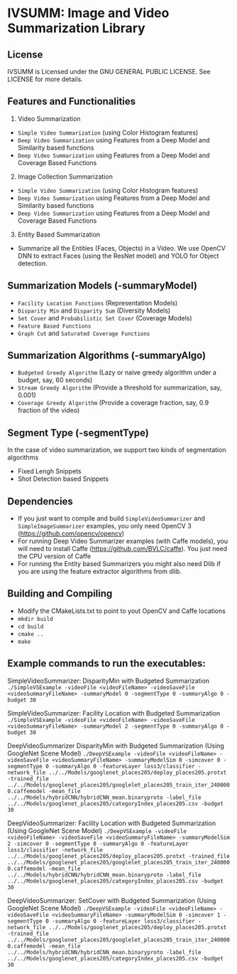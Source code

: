 # IVSUMM: Image and Video Summarization Library

## License
IVSUMM is Licensed under the GNU GENERAL PUBLIC LICENSE. See LICENSE for more details.

## Features and Functionalities
1) Video Summarization
- `Simple Video Summarization` (using Color Histogram features)
- `Deep Video Summarization` using Features from a Deep Model and Similarity based functions
- `Deep Video Summarization` using Features from a Deep Model and Coverage Based Functions

2) Image Collection Summarization
- `Simple Video Summarization` (using Color Histogram features)
- `Deep Video Summarization` using Features from a Deep Model and Similarity based functions
- `Deep Video Summarization` using Features from a Deep Model and Coverage Based Functions

3) Entity Based Summarization
- Summarize all the Entities (Faces, Objects) in a Video. We use OpenCV DNN to extract Faces (using the ResNet model) and YOLO for Object detection.

## Summarization Models (-summaryModel)
- `Facility Location Functions` (Representation Models)
- `Disparity Min` and `Disparity Sum` (Diversity Models)
- `Set Cover` and `Probabilistic Set Cover` (Coverage Models)
- `Feature Based Functions`
- `Graph Cut` and `Saturated Coverage Functions`

## Summarization Algorithms (-summaryAlgo)
- `Budgeted Greedy Algorithm` (Lazy or naive greedy algorithm under a budget, say, 60 seconds)
- `Stream Greedy Algorithm` (Provide a threshold for summarization, say, 0.001)
- `Coverage Greedy Algorithm` (Provide a coverage fraction, say, 0.9 fraction of the video)

## Segment Type (-segmentType)
In the case of video summarization, we support two kinds of segmentation algorithms
- Fixed Lengh Snippets
- Shot Detection based Snippets

## Dependencies
- If you just want to compile and build `SimpleVideoSummarizer` and `SimpleImageSummarizer` examples, you only need OpenCV 3 (https://github.com/opencv/opencv)
- For running Deep Video Summarizer examples (with Caffe models), you will need to install Caffe (https://github.com/BVLC/caffe). You just need the CPU version of Caffe
- For running the Entity based Summarizers you might also need Dlib if you are using the feature extractor algorithms from dlib.

## Building and Compiling
- Modify the CMakeLists.txt to point to yout OpenCV and Caffe locations
- `mkdir build`
- `cd build`
- `cmake ..`
- `make`

## Example commands to run the executables:

SimpleVideoSummarizer: DisparityMin with Budgeted Summarization 
`./SimpleVSExample -videoFile <videoFileName> -videoSaveFile <videoSummaryFileName> -summaryModel 0 -segmentType 0 -summaryAlgo 0 -budget 30`

SimpleVideoSummarizer: Facility Location with Budgeted Summarization
`./SimpleVSExample -videoFile <videoFileName> -videoSaveFile <videoSummaryFileName> -summaryModel 2 -segmentType 0 -summaryAlgo 0 -budget 30`

DeepVideoSummarizer DisparityMin with Budgeted Summarization (Using GoogleNet Scene Model)
`./DeepVSExample -videoFile <videoFileName> -videoSaveFile <videoSummaryFileName> -summaryModelSim 0 -simcover 0 -segmentType 0 -summaryAlgo 0 -featureLayer loss3/classifier -network_file ../../Models/googlenet_places205/deploy_places205.protxt -trained_file ../../Models/googlenet_places205/googlelet_places205_train_iter_2400000.caffemodel -mean_file ../../Models/hybridCNN/hybridCNN_mean.binaryproto -label_file ../../Models/googlenet_places205/categoryIndex_places205.csv -budget 30`

DeepVideoSummarizer: Facility Location with Budgeted Summarization (Using GoogleNet Scene Model)
`./DeepVSExample -videoFile <videoFileName> -videoSaveFile <videoSummaryFileName> -summaryModelSim 2 -simcover 0 -segmentType 0 -summaryAlgo 0 -featureLayer loss3/classifier -network_file ../../Models/googlenet_places205/deploy_places205.protxt -trained_file ../../Models/googlenet_places205/googlelet_places205_train_iter_2400000.caffemodel -mean_file ../../Models/hybridCNN/hybridCNN_mean.binaryproto -label_file ../../Models/googlenet_places205/categoryIndex_places205.csv -budget 30`

DeepVideoSummarizer: SetCover with Budgeted Summarization (Using GoogleNet Scene Model)
`./DeepVSExample -videoFile <videoFileName> -videoSaveFile <videoSummaryFileName> -summaryModelSim 0 -simcover 1 -segmentType 0 -summaryAlgo 0 -featureLayer loss3/classifier -network_file ../../Models/googlenet_places205/deploy_places205.protxt -trained_file ../../Models/googlenet_places205/googlelet_places205_train_iter_2400000.caffemodel -mean_file ../../Models/hybridCNN/hybridCNN_mean.binaryproto -label_file ../../Models/googlenet_places205/categoryIndex_places205.csv -budget 30`
